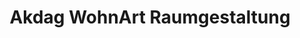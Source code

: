 ---
title: "Akdag WohnArt Raumgestaltung"
url: /dortmund/akdag-wohnart-raumgestaltung/
shop: Gardinen
---